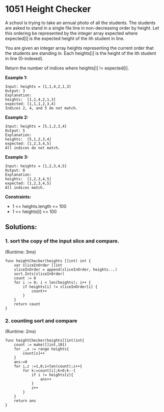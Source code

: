 # 1051 Height Checker

A school is trying to take an annual photo of all the students. The students are asked to stand in a single file line in non-decreasing order by height. Let this ordering be represented by the integer array expected where expected[i] is the expected height of the ith student in line.

You are given an integer array heights representing the current order that the students are standing in. Each heights[i] is the height of the ith student in line (0-indexed).

Return the number of indices where heights[i] != expected[i].

**Example 1:**

```
Input: heights = [1,1,4,2,1,3]
Output: 3
Explanation:
heights:  [1,1,4,2,1,3]
expected: [1,1,1,2,3,4]
Indices 2, 4, and 5 do not match.
```

**Example 2:**

```
Input: heights = [5,1,2,3,4]
Output: 5
Explanation:
heights:  [5,1,2,3,4]
expected: [1,2,3,4,5]
All indices do not match.
```

**Example 3:**

```
Input: heights = [1,2,3,4,5]
Output: 0
Explanation:
heights:  [1,2,3,4,5]
expected: [1,2,3,4,5]
All indices match.
```

**Constraints:**

- 1 <= heights.length <= 100
- 1 <= heights[i] <= 100

## Solutions:

### 1. sort the copy of the input slice and compare.

(Runtime: 3ms)

```
func heightChecker(heights []int) int {
	var sliceInOrder []int
	sliceInOrder = append(sliceInOrder, heights...)
	sort.Ints(sliceInOrder)
	count := 0
	for i := 0; i < len(heights); i++ {
		if heights[i] != sliceInOrder[i] {
			count++
		}
	}
	return count
}
```

### 2. counting sort and compare

(Runtime: 2ms)

```
func heightChecker(heights[]int)int{
    count := make([]int,101)
    for _,x := range heights{
        count[x]++
    }
    ans:=0
    for i,z :=1,0;i<len(count);i++{
        for k:=count[i];k>0;k--{
            if i != heights[z]{
                ans++
            }
            z++
        }
    }
    return ans
}
```
